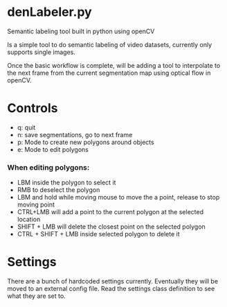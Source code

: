 # denLabeler.py
Semantic labeling tool built in python using openCV

Is a simple tool to do semantic labeling of video datasets, currently only supports single images.

Once the basic workflow is complete, will be adding a tool to interpolate to the next frame from the current segmentation map using optical flow in openCV.

# Controls 
* q: quit
* n: save segmentations, go to next frame
* p: Mode to create new polygons around objects
* e: Mode to edit polygons

### When editing polygons:
* LBM inside the polygon to select it
* RMB to deselect the polygon
* LBM and hold while moving mouse to move the a point, release to stop moving point
* CTRL+LMB will add a point to the current polygon at the selected location
* SHIFT + LMB will delete the closest point on the selected polygon
* CTRL + SHIFT + LMB inside selected polygon to delete it

# Settings
There are a bunch of hardcoded settings currently. Eventually they will be moved to an external config file. Read the settings class definition to see what they are set to. 
